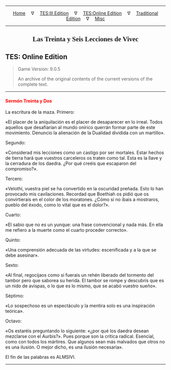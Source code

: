 
---

<!-- Jekyll Page Links -->

<center>
<a href="../../../../index.html">Home</a>
&emsp;&nabla;&emsp;
<a href="../../../index-tes3.html">TES:III Edition</a>
&emsp;&nabla;&emsp;
<a href="../../../index-teso.html">TES:Online Edition</a>
&emsp;&nabla;&emsp;
<a href="../../../index-traditional.html">Traditional Edition</a>
&emsp;&nabla;&emsp;
<a href="../../../index-misc.html">Misc</a>
</center>

<!-- Markdown Body Below: -->

---

<center>
<h2><span style="font-family:Georgia">Las Treinta y Seis Lecciones de Vivec</span></h2>
</center>

## TES: Online Edition

> Game Version: 9.0.5
>
> An archive of the original contents of the current versions of the complete text.

---

#### <span style="color:red">Sermón Treinta y Dos</span>

La escritura de la maza. Primero:

«El placer de la aniquilación es el placer de desaparecer en lo irreal. Todos aquellos que desafiarían al mundo onírico querrán formar parte de este movimiento. Denuncio la alienación de la Dualidad dividida con un martillo».

Segundo:

«Considerad mis lecciones como un castigo por ser mortales. Estar hechos de tierra hará que vuestros carceleros os traten como tal. Esta es la llave y la cerradura de los daedra. ¿Por qué creéis que escaparon del compromiso?».

Tercero:

«Velothi, vuestra piel se ha convertido en la oscuridad preñada. Esto lo han provocado mis cavilaciones. Recordad que Boethiah os pidió que os convirtierais en el color de los moratones. ¿Cómo si no ibais a mostraros, pueblo del éxodo, como lo vital que es el dolor?».

Cuarto:

«El sabio que no es un yunque: una frase convencional y nada más. En ella me refiero a la muerte como el cuarto proceder correcto».

Quinto:

«Una comprensión adecuada de las virtudes: escenificada y a la que se debe asesinar».

Sexto:

«Al final, regocijaos como si fuerais un rehén liberado del tormento del tambor pero que saborea su herida. El tambor se rompe y descubrís que es un nido de avispas, o lo que es lo mismo, que se acabó vuestro sueño».

Séptimo:

«Lo sospechoso es un espectáculo y la mentira solo es una inspiración teórica».

Octavo:

«Os estaréis preguntando lo siguiente: «¿por qué los daedra desean mezclarse con el Aurbis?». Pues porque son la crítica radical. Esencial, como con todos los mártires. Que algunos sean más malvados que otros no es una ilusión. O mejor dicho, es una ilusión necesaria».

El fin de las palabras es ALMSIVI.

---
